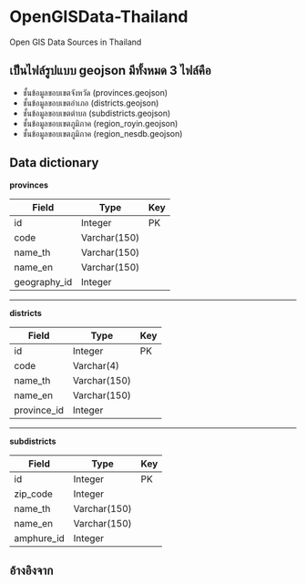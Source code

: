 # OpenGISData-Thailand
Open GIS Data Sources in Thailand

## เป็นไฟล์รูปแบบ geojson มีทั้งหมด 3 ไฟล์คือ
- ชั้นข้อมูลขอบเขตจังหวัด (provinces.geojson)
- ชั้นข้อมูลขอบเขตอำเภอ (districts.geojson)
- ชั้นข้อมูลขอบเขตตำบล (subdistricts.geojson)
- ชั้นข้อมูลขอบเขตภูมิภาค (region_royin.geojson)
- ชั้นข้อมูลขอบเขตภูมิภาค (region_nesdb.geojson)

## Data dictionary
**provinces**

|Field |Type |Key|
|----------------|-------------------------------|-----------------------------|
|id|Integer|PK|
|code|Varchar(150)||
|name_th|Varchar(150)||
|name_en|Varchar(150)||
|geography_id|Integer||


----------


**districts**

|Field |Type |Key|
|----------------|-------------------------------|-----------------------------|
|id|Integer|PK|
|code|Varchar(4)||
|name_th|Varchar(150)||
|name_en|Varchar(150)||
|province_id|Integer||

----------

**subdistricts**

|Field |Type |Key|
|----------------|-------------------------------|-----------------------------|
|id|Integer|PK|
|zip_code|Integer||
|name_th|Varchar(150)||
|name_en|Varchar(150)||
|amphure_id|Integer||



## อ้างอิงจาก
